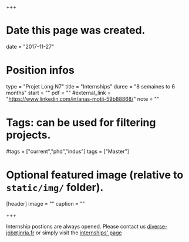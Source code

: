 +++
# Date this page was created.
date = "2017-11-27"

# Position infos
type = "Projet Long N7"
title = "Internships"
duree = "8 semaines to 6 months"
start = ""
pdf = ""
#external_link = "https://www.linkedin.com/in/anas-motii-59b88868/"
note = ""

# Tags: can be used for filtering projects.
#tags = ["current","phd","indus"]
tags = ["Master"]

# Optional featured image (relative to `static/img/` folder).
[header]
image = ""
caption = ""

+++

Internship postions are always opened. Please contact us [diverse-job@inria.fr](mailto:diverse-job@inria.fr) or simply visit the [internships' page](/internships/)

